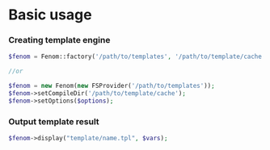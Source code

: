 Basic usage
===========

### Creating template engine

```php
$fenom = Fenom::factory('/path/to/templates', '/path/to/template/cache', $options);

//or

$fenom = new Fenom(new FSProvider('/path/to/templates'));
$fenom->setCompileDir('/path/to/template/cache');
$fenom->setOptions($options);
```

### Output template result

```php
$fenom->display("template/name.tpl", $vars);
```